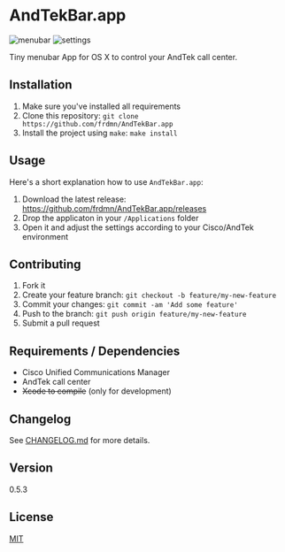# AndTekBar.app

![menubar](http://up.frd.mn/q56wA.png) ![settings](http://up.frd.mn/C0sMr.png)

Tiny menubar App for OS X to control your AndTek call center.

## Installation

1. Make sure you've installed all requirements
2. Clone this repository:
  `git clone https://github.com/frdmn/AndTekBar.app`
3. Install the project using `make`:
  `make install`

## Usage

Here's a short explanation how to use `AndTekBar.app`:

1. Download the latest release:  
  https://github.com/frdmn/AndTekBar.app/releases
1. Drop the applicaton in your `/Applications` folder
1. Open it and adjust the settings according to your Cisco/AndTek environment

## Contributing

1. Fork it
2. Create your feature branch: `git checkout -b feature/my-new-feature`
3. Commit your changes: `git commit -am 'Add some feature'`
4. Push to the branch: `git push origin feature/my-new-feature`
5. Submit a pull request

## Requirements / Dependencies

* Cisco Unified Communications Manager
* AndTek call center
* ~~Xcode to compile~~ (only for development)

## Changelog

See [CHANGELOG.md](CHANGELOG.md) for more details.

## Version

0.5.3

## License

[MIT](LICENSE)
